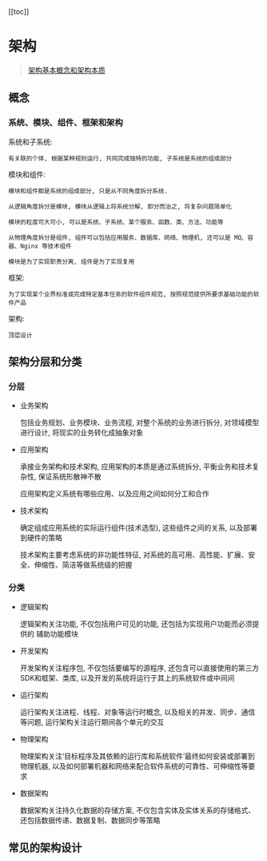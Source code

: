 [[toc]]

# 架构

> [架构基本概念和架构本质](https://juejin.cn/post/6844904099519922184)

## 概念

### 系统、模块、组件、框架和架构

系统和子系统:

    有关联的个体, 根据某种规则运行, 共同完成独特的功能, 子系统是系统的组成部分

模块和组件:

    模块和组件都是系统的组成部分, 只是从不同角度拆分系统.

    从逻辑角度拆分是模块, 模块从逻辑上将系统分解, 即分而治之, 将复杂问题简单化

    模块的粒度可大可小, 可以是系统、子系统、某个服务、函数、类、方法、功能等

    从物理角度拆分是组件, 组件可以包括应用服务、数据库、网络、物理机, 还可以是 MQ、容器、Nginx 等技术组件

    模块是为了实现职责分离, 组件是为了实现复用

框架:

    为了实现某个业界标准或完成特定基本任务的软件组件规范, 按照规范提供所要求基础功能的软件产品

架构:

    顶层设计

## 架构分层和分类

### 分层

- 业务架构

  包括业务规划、业务模块、业务流程, 对整个系统的业务进行拆分, 对领域模型进行设计, 将现实的业务转化成抽象对象

- 应用架构

  承接业务架构和技术架构, 应用架构的本质是通过系统拆分, 平衡业务和技术复杂性, 保证系统形散神不散

  应用架构定义系统有哪些应用、以及应用之间如何分工和合作

- 技术架构

  确定组成应用系统的实际运行组件(技术选型), 这些组件之间的关系, 以及部署到硬件的策略

  技术架构主要考虑系统的非功能性特征, 对系统的高可用、高性能、扩展、安全、伸缩性、简洁等做系统级的把握

### 分类

- 逻辑架构

  逻辑架构关注功能, 不仅包括用户可见的功能, 还包括为实现用户功能而必须提供的 辅助功能模块

- 开发架构

  开发架构关注程序包, 不仅包括要编写的源程序, 还包含可以直接使用的第三方 SDK和框架、类库, 以及开发的系统将运行于其上的系统软件或中间间

- 运行架构

  运行架构关注进程、线程、对象等运行时概念, 以及相关的并发、同步、通信等问题, 运行架构关注运行期间各个单元的交互

- 物理架构

  物理架构关注‘目标程序及其依赖的运行库和系统软件’最终如何安装或部署到物理机器, 以及如何部署机器和网络来配合软件系统的可靠性、可伸缩性等要求

- 数据架构

  数据架构关注持久化数据的存储方案, 不仅包含实体及实体关系的存储格式、还包括数据传递、数据复制、数据同步等策略

## 常见的架构设计

